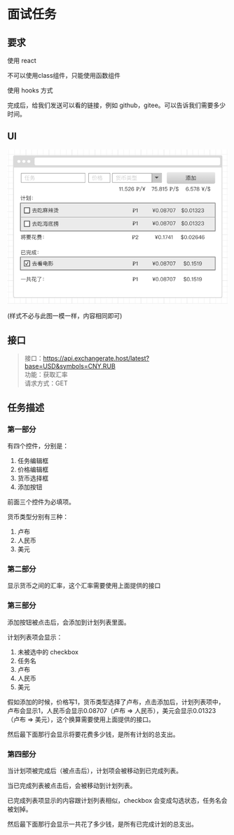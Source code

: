 # 面试任务

## 要求

使用 react

不可以使用class组件，只能使用函数组件

使用 hooks 方式

完成后，给我们发送可以看的链接，例如 github，gitee。可以告诉我们需要多少时间。

## UI
![](./images/1.png)

(样式不必与此图一模一样，内容相同即可)

## 接口
> 接口：https://api.exchangerate.host/latest?base=USD&symbols=CNY,RUB <br>
> 功能：获取汇率 <br>
> 请求方式：GET

## 任务描述

### 第一部分

有四个控件，分别是：
1. 任务编辑框
2. 价格编辑框
3. 货币选择框
4. 添加按钮

前面三个控件为必填项。

货币类型分别有三种：
1. 卢布
2. 人民币
3. 美元

### 第二部分

显示货币之间的汇率，这个汇率需要使用上面提供的接口

### 第三部分

添加按钮被点击后，会添加到计划列表里面。

计划列表项会显示：
1. 未被选中的 checkbox
2. 任务名
3. 卢布
4. 人民币
5. 美元

假如添加的时候，价格写1，货币类型选择了卢布，点击添加后，计划列表项中，卢布会显示1，人民币会显示0.08707（卢布 => 人民币），美元会显示0.01323（卢布 => 美元），这个换算需要使用上面提供的接口。

然后最下面那行会显示将要花费多少钱，是所有计划的总支出。

### 第四部分

当计划项被完成后（被点击后），计划项会被移动到已完成列表。

当已完成列表被点击后，会被移动到计划列表。

已完成列表项显示的内容跟计划列表相似，checkbox 会变成勾选状态，任务名会被划掉。

然后最下面那行会显示一共花了多少钱，是所有已完成计划的总支出。
